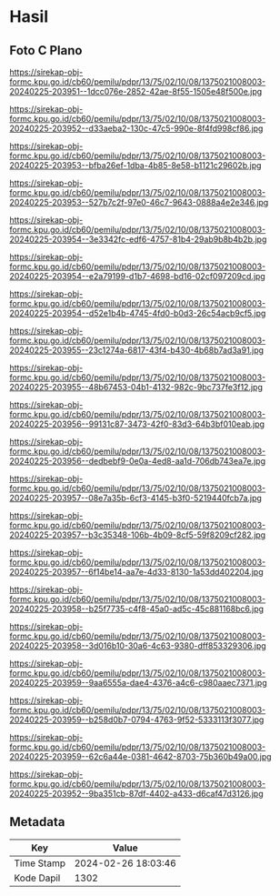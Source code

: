 # Hasil

## Foto C Plano

https://sirekap-obj-formc.kpu.go.id/cb60/pemilu/pdpr/13/75/02/10/08/1375021008003-20240225-203951--1dcc076e-2852-42ae-8f55-1505e48f500e.jpg

https://sirekap-obj-formc.kpu.go.id/cb60/pemilu/pdpr/13/75/02/10/08/1375021008003-20240225-203952--d33aeba2-130c-47c5-990e-8f4fd998cf86.jpg

https://sirekap-obj-formc.kpu.go.id/cb60/pemilu/pdpr/13/75/02/10/08/1375021008003-20240225-203953--bfba26ef-1dba-4b85-8e58-b1121c29602b.jpg

https://sirekap-obj-formc.kpu.go.id/cb60/pemilu/pdpr/13/75/02/10/08/1375021008003-20240225-203953--527b7c2f-97e0-46c7-9643-0888a4e2e346.jpg

https://sirekap-obj-formc.kpu.go.id/cb60/pemilu/pdpr/13/75/02/10/08/1375021008003-20240225-203954--3e3342fc-edf6-4757-81b4-29ab9b8b4b2b.jpg

https://sirekap-obj-formc.kpu.go.id/cb60/pemilu/pdpr/13/75/02/10/08/1375021008003-20240225-203954--e2a79199-d1b7-4698-bd16-02cf097209cd.jpg

https://sirekap-obj-formc.kpu.go.id/cb60/pemilu/pdpr/13/75/02/10/08/1375021008003-20240225-203954--d52e1b4b-4745-4fd0-b0d3-26c54acb9cf5.jpg

https://sirekap-obj-formc.kpu.go.id/cb60/pemilu/pdpr/13/75/02/10/08/1375021008003-20240225-203955--23c1274a-6817-43f4-b430-4b68b7ad3a91.jpg

https://sirekap-obj-formc.kpu.go.id/cb60/pemilu/pdpr/13/75/02/10/08/1375021008003-20240225-203955--48b67453-04b1-4132-982c-9bc737fe3f12.jpg

https://sirekap-obj-formc.kpu.go.id/cb60/pemilu/pdpr/13/75/02/10/08/1375021008003-20240225-203956--99131c87-3473-42f0-83d3-64b3bf010eab.jpg

https://sirekap-obj-formc.kpu.go.id/cb60/pemilu/pdpr/13/75/02/10/08/1375021008003-20240225-203956--dedbebf9-0e0a-4ed8-aa1d-706db743ea7e.jpg

https://sirekap-obj-formc.kpu.go.id/cb60/pemilu/pdpr/13/75/02/10/08/1375021008003-20240225-203957--08e7a35b-6cf3-4145-b3f0-5219440fcb7a.jpg

https://sirekap-obj-formc.kpu.go.id/cb60/pemilu/pdpr/13/75/02/10/08/1375021008003-20240225-203957--b3c35348-106b-4b09-8cf5-59f8209cf282.jpg

https://sirekap-obj-formc.kpu.go.id/cb60/pemilu/pdpr/13/75/02/10/08/1375021008003-20240225-203957--6f14be14-aa7e-4d33-8130-1a53dd402204.jpg

https://sirekap-obj-formc.kpu.go.id/cb60/pemilu/pdpr/13/75/02/10/08/1375021008003-20240225-203958--b25f7735-c4f8-45a0-ad5c-45c881168bc6.jpg

https://sirekap-obj-formc.kpu.go.id/cb60/pemilu/pdpr/13/75/02/10/08/1375021008003-20240225-203958--3d016b10-30a6-4c63-9380-dff853329306.jpg

https://sirekap-obj-formc.kpu.go.id/cb60/pemilu/pdpr/13/75/02/10/08/1375021008003-20240225-203959--9aa6555a-dae4-4376-a4c6-c980aaec7371.jpg

https://sirekap-obj-formc.kpu.go.id/cb60/pemilu/pdpr/13/75/02/10/08/1375021008003-20240225-203959--b258d0b7-0794-4763-9f52-5333113f3077.jpg

https://sirekap-obj-formc.kpu.go.id/cb60/pemilu/pdpr/13/75/02/10/08/1375021008003-20240225-203959--62c6a44e-0381-4642-8703-75b360b49a00.jpg

https://sirekap-obj-formc.kpu.go.id/cb60/pemilu/pdpr/13/75/02/10/08/1375021008003-20240225-203952--9ba351cb-87df-4402-a433-d6caf47d3126.jpg


## Metadata

| Key        | Value               |
| ---------- | ------------------- |
| Time Stamp | 2024-02-26 18:03:46 |
| Kode Dapil | 1302                |



